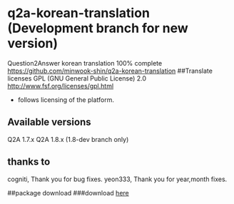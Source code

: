 # q2a-korean-translation (Development branch for new version)
Question2Answer korean translation 100% complete <br/>
https://github.com/minwook-shin/q2a-korean-translation
##Translate licenses
GPL (GNU General Public License) 2.0
http://www.fsf.org/licenses/gpl.html
* follows licensing of the platform.

## Available versions
Q2A 1.7.x
Q2A 1.8.x (1.8-dev branch only)

## thanks to
cogniti, Thank you for bug fixes.
yeon333, Thank you for year,month fixes.

##package download
###download [here](https://github.com/minwook-shin/q2a-korean-translation/archive/master.zip)
